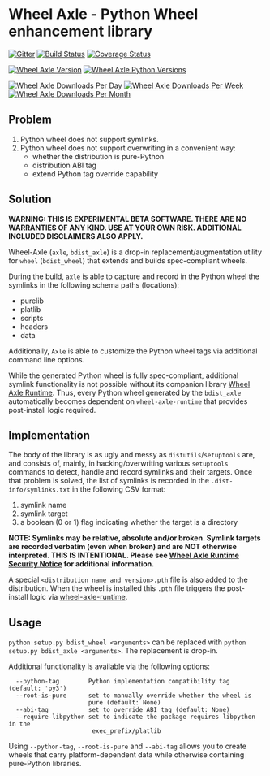 # Wheel Axle - Python Wheel enhancement library

[![Gitter](https://img.shields.io/gitter/room/karellen/Lobby?logo=gitter)](https://app.gitter.im/#/room/#karellen_Lobby:gitter.im)
[![Build Status](https://img.shields.io/github/actions/workflow/status/karellen/wheel-axle/build.yml?branch=master)](https://github.com/karellen/wheel-axle/actions/workflows/build.yml)
[![Coverage Status](https://img.shields.io/coveralls/github/karellen/wheel-axle/master?logo=coveralls)](https://coveralls.io/r/karellen/wheel-axle?branch=master)

[![Wheel Axle Version](https://img.shields.io/pypi/v/wheel-axle?logo=pypi)](https://pypi.org/project/wheel-axle/)
[![Wheel Axle Python Versions](https://img.shields.io/pypi/pyversions/wheel-axle?logo=pypi)](https://pypi.org/project/wheel-axle/)

[![Wheel Axle Downloads Per Day](https://img.shields.io/pypi/dd/wheel-axle?logo=pypi)](https://pypistats.org/packages/wheel-axle)
[![Wheel Axle Downloads Per Week](https://img.shields.io/pypi/dw/wheel-axle?logo=pypi)](https://pypistats.org/packages/wheel-axle)
[![Wheel Axle Downloads Per Month](https://img.shields.io/pypi/dm/wheel-axle?logo=pypi)](https://pypistats.org/packages/wheel-axle)

## Problem

1. Python wheel does not support symlinks.
2. Python wheel does not support overwriting in a convenient way:
    * whether the distribution is pure-Python
    * distribution ABI tag
    * extend Python tag override capability

## Solution

**WARNING: THIS IS EXPERIMENTAL BETA SOFTWARE. THERE ARE NO WARRANTIES OF ANY KIND. USE AT YOUR OWN RISK.
ADDITIONAL INCLUDED DISCLAIMERS ALSO APPLY.**

Wheel-Axle (`axle`, `bdist_axle`) is a drop-in replacement/augmentation utility for `wheel` (`bdist_wheel`)
that extends and builds spec-compliant wheels.

During the build, `axle` is able to capture and record in the Python wheel the symlinks in the following
schema paths (locations):

* purelib
* platlib
* scripts
* headers
* data

Additionally, `Axle` is able to customize the Python wheel tags via additional command line options.

While the generated Python wheel is fully spec-compliant, additional symlink functionality is not possible without its
companion library [Wheel Axle Runtime](https://github.com/karellen/wheel-axle-runtime). Thus, every Python wheel
generated by the `bdist_axle` automatically becomes dependent on `wheel-axle-runtime` that provides
post-install logic required.

## Implementation

The body of the library is as ugly and messy as `distutils`/`setuptools` are, and consists of, mainly, in
hacking/overwriting various `setuptools` commands to detect, handle and record symlinks and their targets. Once that
problem is solved, the list of symlinks is recorded in the `.dist-info/symlinks.txt`
in the following CSV format:

1. symlink name
2. symlink target
3. a boolean (0 or 1) flag indicating whether the target is a directory

**NOTE: Symlinks may be relative, absolute and/or broken. Symlink targets are recorded verbatim (even when broken) and
are NOT otherwise interpreted. THIS IS INTENTIONAL. Please
see [Wheel Axle Runtime Security Notice](https://github.com/karellen/wheel-axle-runtime#security)
for additional information.**

A special `<distribution name and version>.pth` file is also added to the distribution. When the wheel is installed
this `.pth` file triggers the post-install logic via
[wheel-axle-runtime](https://github.com/karellen/wheel-axle-runtime).

## Usage

`python setup.py bdist_wheel <arguments>` can be replaced with `python setup.py bdist_axle <arguments>`. The replacement
is drop-in.

Additional functionality is available via the following options:

```commandline
  --python-tag        Python implementation compatibility tag (default: 'py3')
  --root-is-pure      set to manually override whether the wheel is
                      pure (default: None)
  --abi-tag           set to override ABI tag (default: None)
  --require-libpython set to indicate the package requires libpython in the
                       exec_prefix/platlib
```

Using `--python-tag`, `--root-is-pure` and `--abi-tag` allows you to create wheels that carry platform-dependent data
while otherwise containing pure-Python libraries.
